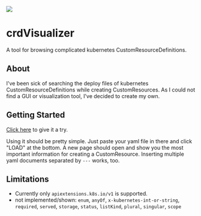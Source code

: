 [![](https://img.shields.io/badge/GitHub%20pages-deployed-blue)](https://fischerscode.github.io/crdVisualizer/)
# crdVisualizer

A tool for browsing complicated kubernetes CustomResourceDefinitions. 

## About

I've been sick of searching the deploy files of kubernetes CustomResourceDefinitions while creating CustomResources. As I could not find a GUI or visualization tool, I've decided to create my own.

## Getting Started

[Click here](https://fischerscode.github.io/crdVisualizer/) to give it a try.

Using it should be pretty simple. Just paste your yaml file in there and click "LOAD" at the bottom.
A new page should open and show you the most important information for creating a CustomResource. Inserting multiple yaml documents separated by `---` works, too.

## Limitations
- Currently only `apiextensions.k8s.io/v1` is supported.
- not implemented/shown: `enum`, `anyOf`, `x-kubernetes-int-or-string`, `required`, `served`, `storage`, `status`, `listKind`, `plural`, `singular`, `scope`